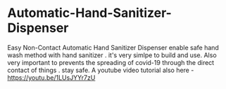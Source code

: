 # Automatic-Hand-Sanitizer-Dispenser
Easy Non-Contact Automatic Hand Sanitizer Dispenser enable safe hand wash method with hand sanitizer . it's very simlpe to build and use. Also  very important to  prevents the spreading of covid-19 through the direct contact of things .  stay safe.
A youtube video tutorial also here - https://youtu.be/1LUsJYYr7zU
